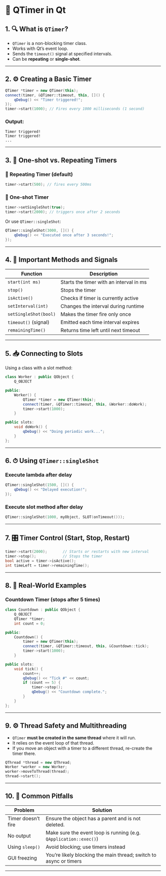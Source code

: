 # 📘 QTimer in Qt

## 1. 🔍 What is `QTimer`?

* `QTimer` is a non-blocking timer class.
* Works with Qt’s event loop.
* Sends the `timeout()` signal at specified intervals.
* Can be **repeating** or **single-shot**.

---

## 2. ⚙️ Creating a Basic Timer

```cpp
QTimer *timer = new QTimer(this);
connect(timer, &QTimer::timeout, this, []() {
    qDebug() << "Timer triggered!";
});
timer->start(1000); // Fires every 1000 milliseconds (1 second)
```

### Output:

```
Timer triggered!
Timer triggered!
...
```

---

## 3. 🔁 One-shot vs. Repeating Timers

### 🔄 Repeating Timer (default)

```cpp
timer->start(500); // fires every 500ms
```

### 🔂 One-shot Timer

```cpp
timer->setSingleShot(true);
timer->start(2000); // triggers once after 2 seconds
```

Or use `QTimer::singleShot`:

```cpp
QTimer::singleShot(3000, []() {
    qDebug() << "Executed once after 3 seconds!";
});
```

---

## 4. 📌 Important Methods and Signals

| Function              | Description                             |
| --------------------- | --------------------------------------- |
| `start(int ms)`       | Starts the timer with an interval in ms |
| `stop()`              | Stops the timer                         |
| `isActive()`          | Checks if timer is currently active     |
| `setInterval(int)`    | Changes the interval during runtime     |
| `setSingleShot(bool)` | Makes the timer fire only once          |
| `timeout()` (signal)  | Emitted each time interval expires      |
| `remainingTime()`     | Returns time left until next timeout    |

---

## 5. 📥 Connecting to Slots

Using a class with a slot method:

```cpp
class Worker : public QObject {
    Q_OBJECT

public:
    Worker() {
        QTimer *timer = new QTimer(this);
        connect(timer, &QTimer::timeout, this, &Worker::doWork);
        timer->start(1000);
    }

public slots:
    void doWork() {
        qDebug() << "Doing periodic work...";
    }
};
```

---

## 6. ⏱ Using `QTimer::singleShot`

### Execute lambda after delay

```cpp
QTimer::singleShot(1500, []() {
    qDebug() << "Delayed execution!";
});
```

### Execute slot method after delay

```cpp
QTimer::singleShot(1000, myObject, SLOT(onTimeout()));
```

---

## 7. 🎛 Timer Control (Start, Stop, Restart)

```cpp
timer->start(2000);       // Starts or restarts with new interval
timer->stop();            // Stops the timer
bool active = timer->isActive();
int timeLeft = timer->remainingTime();
```

---

## 8. 🧪 Real-World Examples

### Countdown Timer (stops after 5 times)

```cpp
class Countdown : public QObject {
    Q_OBJECT
    QTimer *timer;
    int count = 0;

public:
    Countdown() {
        timer = new QTimer(this);
        connect(timer, &QTimer::timeout, this, &Countdown::tick);
        timer->start(1000);
    }

public slots:
    void tick() {
        count++;
        qDebug() << "Tick #" << count;
        if (count == 5) {
            timer->stop();
            qDebug() << "Countdown complete.";
        }
    }
};
```

---

## 9. ⚙️ Thread Safety and Multithreading

* `QTimer` **must be created in the same thread** where it will run.
* It relies on the event loop of that thread.
* If you move an object with a timer to a different thread, re-create the timer there.

```cpp
QThread *thread = new QThread;
Worker *worker = new Worker;
worker->moveToThread(thread);
thread->start();
```

---

## 10. 🚨 Common Pitfalls

| Problem            | Solution                                                          |
| ------------------ | ----------------------------------------------------------------- |
| Timer doesn’t fire | Ensure the object has a parent and is not deleted.                |
| No output          | Make sure the event loop is running (e.g. `QApplication::exec()`) |
| Using `sleep()`    | Avoid blocking; use timers instead                                |
| GUI freezing       | You’re likely blocking the main thread; switch to async or timers |

---
